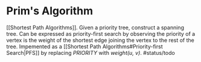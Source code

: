 # Prim's Algorithm
[[Shortest Path Algorithms]]. Given a priority tree, construct a spanning tree. Can be expressed as priority-first search by observing the priority of a vertex is the weight of the shortest edge joining the vertex to the rest of the tree. 
Impemented as a [[Shortest Path Algorithms#Priority-first Search|PFS]] by replacing *PRIORITY* with *weight(u, v)*.
#status/todo